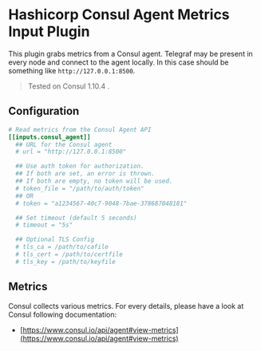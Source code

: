 # Hashicorp Consul Agent Metrics Input Plugin

This plugin grabs metrics from a Consul agent. Telegraf may be present in every node and connect to the agent locally. In this case should be something like `http://127.0.0.1:8500`.

> Tested on Consul 1.10.4 .

## Configuration

```toml
# Read metrics from the Consul Agent API
[[inputs.consul_agent]]
  ## URL for the Consul agent
  # url = "http://127.0.0.1:8500"

  ## Use auth token for authorization.
  ## If both are set, an error is thrown.
  ## If both are empty, no token will be used.
  # token_file = "/path/to/auth/token"
  ## OR
  # token = "a1234567-40c7-9048-7bae-378687048181"

  ## Set timeout (default 5 seconds)
  # timeout = "5s"

  ## Optional TLS Config
  # tls_ca = /path/to/cafile
  # tls_cert = /path/to/certfile
  # tls_key = /path/to/keyfile
```

## Metrics

Consul collects various metrics. For every details, please have a look at Consul following documentation:

- [https://www.consul.io/api/agent#view-metrics](https://www.consul.io/api/agent#view-metrics)
